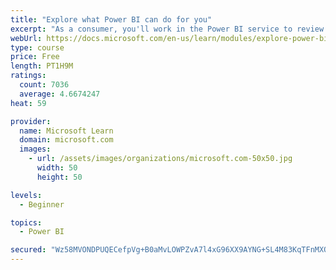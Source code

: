 ```yaml
---
title: "Explore what Power BI can do for you"
excerpt: "As a consumer, you'll work in the Power BI service to review and interact with content that has been shared with you. This module provides the foundational information that you need to work effectively in the Power BI service."
webUrl: https://docs.microsoft.com/en-us/learn/modules/explore-power-bi-service/
type: course
price: Free
length: PT1H9M
ratings:
  count: 7036
  average: 4.6674247
heat: 59

provider:
  name: Microsoft Learn
  domain: microsoft.com
  images:
    - url: /assets/images/organizations/microsoft.com-50x50.jpg
      width: 50
      height: 50

levels:
  - Beginner

topics:
  - Power BI

secured: "Wz58MVONDPUQECefpVg+B0aMvLOWPZvA7l4xG96XX9AYNG+SL4M83KqTFnMXOP02enwmJzwKrHSRIiQEOM9k8sEV1TZjXJgy7uk9W/9H2znQLGjza8pMSBoFzrCJaL2ys0ZvL57KfABTPRFYhGotJy0cnR1y55+hZkeS6oLMBgykwO9crhs9B41QIirQzcF1OEX/xxvexRxN47r0w38n/38Vj/qGGWSv8ZMibYlNCDk9oCObSjQcIj11RF/l4yPWFRwUC2rVsEn23MATi+dQhoue6+uXm0EK4k3/gizYc4rW6UE1hMKYw1B80WOjoCyzFJ56h8ZRX2zKdVHxjcp4NUTkz4a4igH2X+ojV6jGKlBpI3cE9N7V/XKxYMhoUGRSA+bCBo2d4QDfEHia0GURKNeHQ8UlR75TTQC9Ot5Xhws=;rl60DOg/CEUo5CoqJH2xmA=="
---
```


